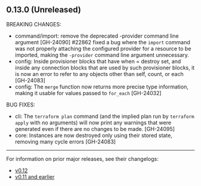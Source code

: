 ## 0.13.0 (Unreleased)

BREAKING CHANGES:

* command/import: remove the deprecated -provider command line argument [GH-24090]
#22862 fixed a bug where the `import` command was not properly attaching the configured provider for a resource to be imported, making the `-provider` command line argument unnecessary. 
* config: Inside provisioner blocks that have when = destroy set, and inside any connection blocks that are used by such provisioner blocks, it is now an error to refer to any objects other than self, count, or each [GH-24083]
* config: The `merge` function now returns more precise type information, making it usable for values passed to `for_each` [GH-24032]


BUG FIXES: 
* cli: The `terraform plan` command (and the implied plan run by `terraform apply` with no arguments) will now print any warnings that were generated even if there are no changes to be made. [GH-24095]
* core: Instances are now destroyed only using their stored state, removing many cycle errors [GH-24083]

---
For information on prior major releases, see their changelogs:

* [v0.12](https://github.com/hashicorp/terraform/blob/v0.12/CHANGELOG.md)
* [v0.11 and earlier](https://github.com/hashicorp/terraform/blob/v0.11/CHANGELOG.md)
